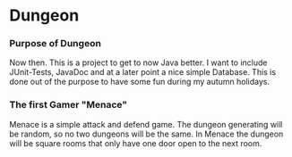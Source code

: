 # Dungeon

### Purpose of Dungeon
Now then. This is a project to get to now Java better.
I want to include JUnit-Tests, JavaDoc and at a later point a nice simple Database. 
This is done out of the purpose to have some fun during my autumn holidays.

### The first Gamer "Menace"
Menace is a simple attack and defend game. The dungeon generating will be random, so no two dungeons
will be the same. In Menace the dungeon will be square rooms that only have one door open to the
next room.

